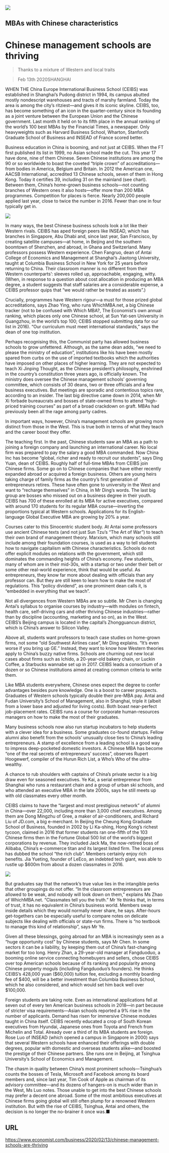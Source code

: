 ![](./images/20200215_WBD002_0.jpg)

## MBAs with Chinese characteristics

# Chinese management schools are thriving

> Thanks to a mixture of Western and local traits

> Feb 13th 2020SHANGHAI

WHEN THE China Europe International Business School (CEIBS) was established in Shanghai’s Pudong district in 1994, its campus abutted mostly nondescript warehouses and tracts of marshy farmland. Today the area is among the city’s ritziest—and gives it its iconic skyline. CEIBS, too, has become something of an icon in the quarter-century since its founding as a joint venture between the European Union and the Chinese government. Last month it held on to its fifth place in the annual ranking of the world’s 100 best MBAs by the Financial Times, a newspaper. Only heavyweights such as Harvard Business School, Wharton, Stanford’s Graduate School of Business and INSEAD of France scored better.

Business education in China is booming, and not just at CEIBS. When the FT first published its list in 1999, no Asian school made the cut. This year 17 have done, nine of them Chinese. Seven Chinese institutions are among the 90 or so worldwide to boast the coveted “triple crown” of accreditations—from bodies in America, Belgium and Britain. In 2012 the American one, AACSB International, accredited 13 Chinese schools, seven of them in Hong Kong. Today it certifies 39, including 31 on the mainland (see chart). Between them, China’s home-grown business schools—not counting branches of Western ones it also hosts—offer more than 200 MBA programmes. Competition for places is fierce. Nearly 200,000 people applied last year, close to twice the number in 2016. Fewer than one in four typically get in.



![](./images/20200215_WBC182_0.png)

In many ways, the best Chinese business schools look a lot like their Western rivals. CEIBS has aped foreign peers like INSEAD, which has branches in Singapore, Abu Dhabi and, since last year, San Francisco, by creating satellite campuses—at home, in Beijing and the southern boomtown of Shenzhen, and abroad, in Ghana and Switzerland. Many professors possess Western experience. Chen Fangruo, dean of Antai College of Economics and Management at Shanghai’s Jiaotong University, taught at Columbia Business School in New York for 25 years before returning to China. Their classroom manner is no different from their Western counterparts’: sleeves rolled up, approachable, engaging, witty. (When, in response to a question about cost allocation in producing an MBA degree, a student suggests that staff salaries are a considerable expense, a CEIBS professor quips that “we would rather be treated as assets”.)

Crucially, programmes have Western rigour—a must for those prized global accreditations, says Zhao Ying, who runs WhichMBA.net, a big Chinese tracker (not to be confused with Which MBA?, The Economist’s own annual ranking, which places only one Chinese school, at Sun Yat-sen University in Guangzhou, in the world’s top 100; CEIBS stopped submitting data for our list in 2016). “Our curriculum must meet international standards,” says the dean of one top institution.

Perhaps recognising this, the Communist party has allowed business schools to grow unfettered. Although, as the same dean adds, “we need to please the ministry of education”, institutions like his have been mostly spared from curbs on the use of imported textbooks which the authorities have imposed on other places of higher learning. They are not expected to teach Xi Jinping Thought, as the Chinese president’s philosophy, enshrined in the country’s constitution three years ago, is officially known. The ministry does oversee the Chinese management schools’ governing committee, which consists of 30 deans, two or three officials and a few business executives. But meetings are sporadic and contentious topics rare, according to an insider. The last big directive came down in 2014, when Mr Xi forbade bureaucrats and bosses of state-owned firms to attend “high-priced training courses” as part of a broad crackdown on graft. MBAs had previously been all the rage among party cadres.

In important ways, however, China’s management schools are growing more distinct from those in the West. This is true both in terms of what they teach and the career boost they offer.

The teaching first. In the past, Chinese students saw an MBA as a path to joining a foreign company and launching an international career. No local firm was prepared to pay the salary a good MBA commanded. Now China Inc has become “global, richer and ready to recruit our students”, says Ding Yuan, dean of CEIBS. Roughly half of full-time MBAs from CEIBS join Chinese firms. Some go on to Chinese companies that have either recently expanded abroad or acquired a foreign business. Others are young heirs taking charge of family firms as the country’s first generation of entrepreneurs retires. These have often gone to university in the West and want to “recharge themselves” in China, in Mr Ding’s words. The last big group are bosses who missed out on a business degree in their youth. CEIBS has 700 of these enrolled at its MBA for active executives, compared with around 170 students for its regular MBA course—inverting the proportions typical at Western schools. Applications for its English-language Global Executive MBA are growing by 20% a year.

Courses cater to this Sinocentric student body. At Antai some professors use ancient Chinese texts (and not just Sun Tzu’s “The Art of War”) to teach their own brand of management theory. Marxism, which many schools still include among their foundation courses, is used as a way to tell students how to navigate capitalism with Chinese characteristics. Schools do not offer explicit modules on relations with the government, which still dominates the commanding heights of China’s economy. Few students, many of whom are in their mid-30s, with a startup or two under their belt or some other real-world experience, think that would be useful. As entrepreneurs, they know far more about dealing with officials than any professor can. But they are still keen to learn how to make the most of regulations. This “policy dividend”, as one prominent dean calls it, is “embedded in everything that we teach”.

Not all divergences from Western MBAs are so subtle. Mr Chen is changing Antai’s syllabus to organise courses by industry—with modules on fintech, health care, self-driving cars and other thriving Chinese industries—rather than by discipline (accounting, marketing and so on), as in the West. CEIBS’s Beijing campus is located in the capital’s Zhongguancun district, which is China’s answer to Silicon Valley.

Above all, students want professors to teach case studies on home-grown firms, not some “old Southwest Airlines case”, Mr Ding explains. “It’s even worse if you bring up GE.” Instead, they want to know how Western theories apply to China’s buzzy native firms. Schools are churning out new local cases about firms such as Ichido, a 20-year-old bakery chain, or Luckin Coffee, a Starbucks wannabe set up in 2017. CEIBS leads a consortium of a dozen or so Chinese institutions aimed at creating common criteria to write them.

Like MBA students everywhere, Chinese ones expect the degree to confer advantages besides pure knowledge. One is a boost to career prospects. Graduates of Western schools typically double their pre-MBA pay. Antai and Fudan University’s School of Management, also in Shanghai, triple it (albeit from a lower base and adjusted for living costs). Both boast near-perfect job-placement rates. CEIBS runs a course for corporate human-resources managers on how to make the most of their graduates.

Many business schools now also run startup incubators to help students with a clever idea for a business. Some graduates co-found startups. Fellow alumni also benefit from the schools’ unusually close ties to China’s leading entrepreneurs. A stamp of excellence from a leading school is a good way to impress deep-pocketed domestic investors. A Chinese MBA has become “one of the real secrets of entrepreneurs’ success”, observes Rupert Hoogewerf, compiler of the Hurun Rich List, a Who’s Who of the ultra-wealthy.

A chance to rub shoulders with captains of China’s private sector is a big draw even for seasoned executives. Ye Kai, a serial entrepreneur from Shanghai who runs a restaurant chain and a group of urban ski schools, and who attended an executive MBA in the late 2000s, says he still meets up with old classmates every other month.

CEIBS claims to have the “largest and most prestigious network” of alumni in China—over 22,000, including more than 3,000 chief executives. Among them are Dong Mingzhu of Gree, a maker of air-conditioners, and Richard Liu of JD.com, a big e-merchant. In Beijing the Cheung Kong Graduate School of Business, founded in 2002 by Li Ka-shing, Hong Kong’s richest tycoon, claimed in 2016 that former students ran one-fifth of the 103 Chinese firms then in the Fortune Global 500 list of the world’s biggest corporations by revenue. They included Jack Ma, the now-retired boss of Alibaba, China’s e-commerce titan and its largest listed firm. The local press has dubbed the school “the rich club”. Members certainly enjoy rich benefits. Jia Yueting, founder of LeEco, an indebted tech giant, was able to rustle up $600m from about a dozen classmates in 2016.



![](./images/20200215_WBD003_0.jpg)

But graduates say that the network’s true value lies in the intangible perks that other groupings do not offer. “In the classroom entrepreneurs are allowed to be weak, and nobody will look down on them,” explains Ms Zhao of WhichMBA.net. “Classmates tell you the truth.” Mr Ye thinks that, in terms of trust, it has no equivalent in China’s business world. Members swap inside details which they would normally never share, he says. After-hours get-togethers can be especially useful to compare notes on delicate subjects like dealing with officials or state-run firms. There is “no textbook to manage this kind of relationship”, says Mr Ye.

Given all these blessings, going abroad for an MBA is increasingly seen as a “huge opportunity cost” by Chinese students, says Mr Chen. In some sectors it can be a liability, by keeping them out of China’s fast-changing market for too long. Henry Zhan, a 29-year-old manager at Fangduoduo, a booming online service connecting homebuyers and sellers, chose CEIBS over top American schools because of its ranking and popularity among Chinese property moguls (including Fangduoduo’s founders). He thinks CEIBS’s 428,000 yuan ($60,000) tuition fee, excluding a monthly boarding fee of $400, will be a better investment than Columbia Business School, which he also considered, and which would set him back well over $100,000.

Foreign students are taking note. Even as international applications fell at seven out of every ten American business schools in 2018—in part because of stricter visa requirements—Asian schools reported a 9% rise in the number of applicants. Demand has risen for immersive Chinese modules taught in China itself. CEIBS recently educated a crop of South Korean executives from Hyundai, Japanese ones from Toyota and French from Michelin and Total. Already over a third of its MBA students are foreign. Rose Luo of INSEAD (which opened a campus in Singapore in 2000) says that several Western schools have enhanced their offerings with double degrees, popular with domestic and overseas students alike—and boosted the prestige of their Chinese partners. She runs one in Beijing, at Tsinghua University’s School of Economics and Management.

The chasm in quality between China’s most prominent schools—Tsinghua’s counts the bosses of Tesla, Microsoft and Facebook among its board members and, since last year, Tim Cook of Apple as chairman of its advisory committee—and its dozens of hangers-on is much wider than in the West, Ms Luo notes. Those unable to get into the best Chinese schools may prefer a decent one abroad. Some of the most ambitious executives at Chinese firms going global will still often plump for a renowned Western institution. But with the rise of CEIBS, Tsinghua, Antai and others, the decision is no longer the no-brainer it once was.■

## URL

https://www.economist.com/business/2020/02/13/chinese-management-schools-are-thriving
